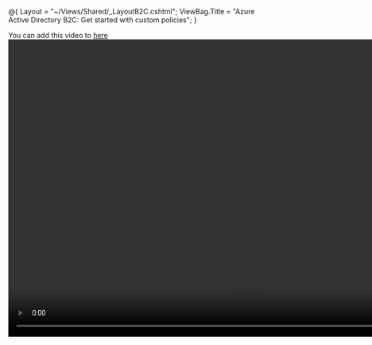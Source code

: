 ﻿@{
    Layout = "~/Views/Shared/_LayoutB2C.cshtml";
    ViewBag.Title = "Azure Active Directory B2C: Get started with custom policies";
}

You can add this video to <a href="https://docs.microsoft.com/en-us/azure/active-directory-b2c/active-directory-b2c-rest-api-validation-custom">here</a><br />
<video width="1200" controls>
    <source src="~/images/active-directory-b2c-get-started-custom/B2C_01a_Get_started_with_custom_policies.mp4" type="video/mp4">
    Your browser does not support HTML5 video.
</video>